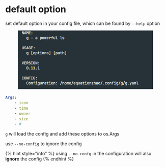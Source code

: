 # default option

set default option in your config file, which can be found by `--help` option

<figure><img src="../../.gitbook/assets/image (2) (1).png" alt=""><figcaption></figcaption></figure>

```yaml
Args:
    - icon
    - time
    - owner
    - size
    - #
```

`g` will load the config and add these options to os.Args

use `--no-config` to ignore the config

{% hint style="info" %}
using `--no-confg` in the configuration will also **ignore** the config
{% endhint %}
